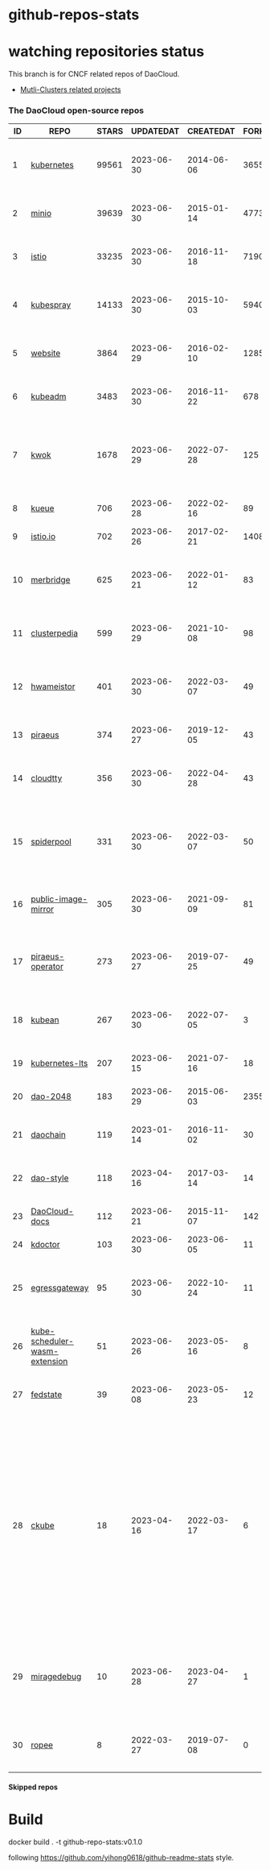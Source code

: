# github-repos-stats

# watching repositories status

This branch is for CNCF related repos of DaoCloud.
- [Mutli-Clusters related projects](https://github.com/pacoxu/github-repos-stats/tree/multi-clusters)


<!--START_SECTION:github_repos-->
### The DaoCloud open-source repos
| ID |                                               REPO                                                | STARS | UPDATEDAT  | CREATEDAT  | FORKSCOUNT |                                                                                                                     DESCRIPTIONS                                                                                                                     |
|----|---------------------------------------------------------------------------------------------------|-------|------------|------------|------------|------------------------------------------------------------------------------------------------------------------------------------------------------------------------------------------------------------------------------------------------------|
|  1 | [kubernetes](https://github.com/kubernetes/kubernetes)                                            | 99561 | 2023-06-30 | 2014-06-06 |      36555 | Production-Grade Container Scheduling and Management                                                                                                                                                                                                 |
|  2 | [minio](https://github.com/minio/minio)                                                           | 39639 | 2023-06-30 | 2015-01-14 |       4773 | High Performance Object Storage for AI                                                                                                                                                                                                               |
|  3 | [istio](https://github.com/istio/istio)                                                           | 33235 | 2023-06-30 | 2016-11-18 |       7190 | Connect, secure, control, and observe services.                                                                                                                                                                                                      |
|  4 | [kubespray](https://github.com/kubernetes-sigs/kubespray)                                         | 14133 | 2023-06-30 | 2015-10-03 |       5940 | Deploy a Production Ready Kubernetes Cluster                                                                                                                                                                                                         |
|  5 | [website](https://github.com/kubernetes/website)                                                  |  3864 | 2023-06-29 | 2016-02-10 |      12859 | Kubernetes website and documentation repo:                                                                                                                                                                                                           |
|  6 | [kubeadm](https://github.com/kubernetes/kubeadm)                                                  |  3483 | 2023-06-30 | 2016-11-22 |        678 | Aggregator for issues filed against kubeadm                                                                                                                                                                                                          |
|  7 | [kwok](https://github.com/kubernetes-sigs/kwok)                                                   |  1678 | 2023-06-29 | 2022-07-28 |        125 | Kubernetes WithOut Kubelet -  Simulates thousands of Nodes and Clusters.                                                                                                                                                                             |
|  8 | [kueue](https://github.com/kubernetes-sigs/kueue)                                                 |   706 | 2023-06-28 | 2022-02-16 |         89 | Kubernetes-native Job Queueing                                                                                                                                                                                                                       |
|  9 | [istio.io](https://github.com/istio/istio.io)                                                     |   702 | 2023-06-26 | 2017-02-21 |       1408 | Source for the istio.io site                                                                                                                                                                                                                         |
| 10 | [merbridge](https://github.com/merbridge/merbridge)                                               |   625 | 2023-06-21 | 2022-01-12 |         83 | Use eBPF to speed up your Service Mesh like crossing an Einstein-Rosen Bridge.                                                                                                                                                                       |
| 11 | [clusterpedia](https://github.com/clusterpedia-io/clusterpedia)                                   |   599 | 2023-06-29 | 2021-10-08 |         98 | The Encyclopedia of Kubernetes clusters                                                                                                                                                                                                              |
| 12 | [hwameistor](https://github.com/hwameistor/hwameistor)                                            |   401 | 2023-06-30 | 2022-03-07 |         49 | Hwameistor is an HA local storage system for cloud-native stateful workloads.                                                                                                                                                                        |
| 13 | [piraeus](https://github.com/piraeusdatastore/piraeus)                                            |   374 | 2023-06-27 | 2019-12-05 |         43 | High Available Datastore for Kubernetes                                                                                                                                                                                                              |
| 14 | [cloudtty](https://github.com/cloudtty/cloudtty)                                                  |   356 | 2023-06-30 | 2022-04-28 |         43 | A Friendly Kubernetes CloudShell (Web Terminal) !                                                                                                                                                                                                    |
| 15 | [spiderpool](https://github.com/spidernet-io/spiderpool)                                          |   331 | 2023-06-30 | 2022-03-07 |         50 | underlay network solution of cloud native, for bare metal, VM and public cloud                                                                                                                                                                       |
| 16 | [public-image-mirror](https://github.com/DaoCloud/public-image-mirror)                            |   305 | 2023-06-30 | 2021-09-09 |         81 | 很多镜像都在国外。比如 gcr 。国内下载很慢，需要加速。                                                                                                                                                                                                |
| 17 | [piraeus-operator](https://github.com/piraeusdatastore/piraeus-operator)                          |   273 | 2023-06-27 | 2019-07-25 |         49 | The Piraeus Operator manages LINSTOR clusters in Kubernetes.                                                                                                                                                                                         |
| 18 | [kubean](https://github.com/kubean-io/kubean)                                                     |   267 | 2023-06-30 | 2022-07-05 |          3 |  :seedling: Kubernetes lifecycle management operator based on kubespray.                                                                                                                                                                             |
| 19 | [kubernetes-lts](https://github.com/klts-io/kubernetes-lts)                                       |   207 | 2023-06-15 | 2021-07-16 |         18 | Kubernetes LTS(long term support)                                                                                                                                                                                                                    |
| 20 | [dao-2048](https://github.com/DaoCloud/dao-2048)                                                  |   183 | 2023-06-29 | 2015-06-03 |       2355 | 2048 is a number puzzle game.                                                                                                                                                                                                                        |
| 21 | [daochain](https://github.com/DaoCloud/daochain)                                                  |   119 | 2023-01-14 | 2016-11-02 |         30 | Docker image verification system based on Ethereum                                                                                                                                                                                                   |
| 22 | [dao-style](https://github.com/DaoCloud/dao-style)                                                |   118 | 2023-04-16 | 2017-03-14 |         14 | 🎉 A high quality component library built on Vue.js 2.0                                                                                                                                                                                              |
| 23 | [DaoCloud-docs](https://github.com/DaoCloud/DaoCloud-docs)                                        |   112 | 2023-06-21 | 2015-11-07 |        142 | DaoCloud Enterprise 5.0 Documentation                                                                                                                                                                                                                |
| 24 | [kdoctor](https://github.com/kdoctor-io/kdoctor)                                                  |   103 | 2023-06-30 | 2023-06-05 |         11 | kdoctor                                                                                                                                                                                                                                              |
| 25 | [egressgateway](https://github.com/spidernet-io/egressgateway)                                    |    95 | 2023-06-30 | 2022-10-24 |         11 | EgressGateway provides network egress capabilities for Kubernetes clusters.                                                                                                                                                                          |
| 26 | [kube-scheduler-wasm-extension](https://github.com/kubernetes-sigs/kube-scheduler-wasm-extension) |    51 | 2023-06-26 | 2023-05-16 |          8 | All the things to make the scheduler extendable with wasm.                                                                                                                                                                                           |
| 27 | [fedstate](https://github.com/fedstate/fedstate)                                                  |    39 | 2023-06-08 | 2023-05-23 |         12 | Federated middleware based on Karmada                                                                                                                                                                                                                |
| 28 | [ckube](https://github.com/DaoCloud/ckube)                                                        |    18 | 2023-04-16 | 2022-03-17 |          6 | Kubernetes APIServer 高性能代理组件，代理 APIServer 的 List 请求，其它类型的请求会直接反向代理到原生 APIServer。 CKube 还额外支持了分页、搜索和索引等功能。 并且，CKube 100% 兼容原生 kubectl 和 kube client sdk，只需要简单的配置即可实现全局替换。 |
| 29 | [miragedebug](https://github.com/miragedebug/miragedebug)                                         |    10 | 2023-06-28 | 2023-04-27 |          1 | MirageDebug: Local remote debugging for Kubernetes apps, enabling fully authentic environment debugging.                                                                                                                                             |
| 30 | [ropee](https://github.com/DaoCloud/ropee)                                                        |     8 | 2022-03-27 | 2019-07-08 |          0 | A scalable prometheus remote storage adapter for splunk.                                                                                                                                                                                             |



#### Skipped repos
<!--END_SECTION:github_repos-->

# Build

docker build . -t github-repo-stats:v0.1.0

following https://github.com/yihong0618/github-readme-stats style.

